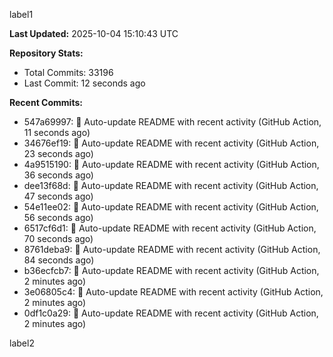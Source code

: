 
label1 
<!-- ACTIVITY_START -->
**Last Updated:** 2025-10-04 15:10:43 UTC

**Repository Stats:**
- Total Commits: 33196
- Last Commit: 12 seconds ago

**Recent Commits:**
- 547a69997: 🤖 Auto-update README with recent activity (GitHub Action, 11 seconds ago)
- 34676ef19: 🤖 Auto-update README with recent activity (GitHub Action, 23 seconds ago)
- 4a9515190: 🤖 Auto-update README with recent activity (GitHub Action, 36 seconds ago)
- dee13f68d: 🤖 Auto-update README with recent activity (GitHub Action, 47 seconds ago)
- 54e11ee02: 🤖 Auto-update README with recent activity (GitHub Action, 56 seconds ago)
- 6517cf6d1: 🤖 Auto-update README with recent activity (GitHub Action, 70 seconds ago)
- 8761deba9: 🤖 Auto-update README with recent activity (GitHub Action, 84 seconds ago)
- b36ecfcb7: 🤖 Auto-update README with recent activity (GitHub Action, 2 minutes ago)
- 3e06805c4: 🤖 Auto-update README with recent activity (GitHub Action, 2 minutes ago)
- 0df1c0a29: 🤖 Auto-update README with recent activity (GitHub Action, 2 minutes ago)
<!-- ACTIVITY_END -->

label2
